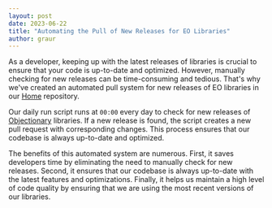```yaml
---
layout: post
date: 2023-06-22
title: "Automating the Pull of New Releases for EO Libraries"
author: graur
---
```


As a developer, keeping up with the latest releases of libraries is crucial to ensure that your code is
up-to-date and optimized. However, manually checking for new releases can be time-consuming and tedious.
That's why we've created an automated pull system for new releases of EO libraries in our 
[Home](https://github.com/objectionary/home) repository.

<!--more-->

Our daily run script runs at `00:00` every day to check for new releases of [Objectionary](https://github.com/objectionary/) libraries. 
If a new release is found, the script creates a new pull request with corresponding changes. This process ensures that our codebase 
is always up-to-date and optimized.

The benefits of this automated system are numerous. First, it saves developers time by eliminating the 
need to manually check for new releases. Second, it ensures that our codebase is always up-to-date with 
the latest features and optimizations. Finally, it helps us maintain a high level of code quality by 
ensuring that we are using the most recent versions of our libraries.
